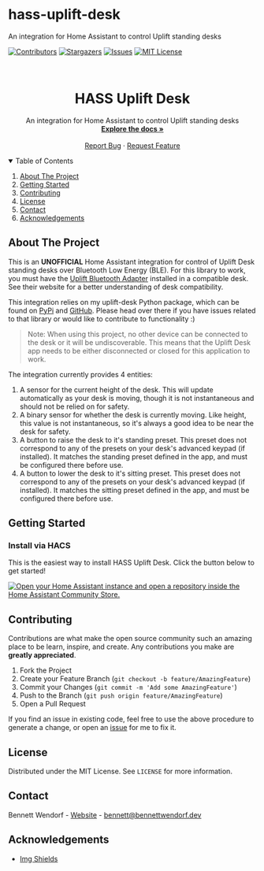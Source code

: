 # hass-uplift-desk
An integration for Home Assistant to control Uplift standing desks

<!--
*** This readme is inspired by the Best-README-Template available at https://github.com/othneildrew/Best-README-Template. Thanks to othneildrew for the inspiration!
-->


<!-- PROJECT SHIELDS -->
<!--
*** I'm using markdown "reference style" links for readability.
*** Reference links are enclosed in brackets [ ] instead of parentheses ( ).
*** See the bottom of this document for the declaration of the reference variables
*** for contributors-url, forks-url, etc. This is an optional, concise syntax you may use.
*** https://www.markdownguide.org/basic-syntax/#reference-style-links
-->
[![Contributors][contributors-shield]][contributors-url]
[![Stargazers][stars-shield]][stars-url]
[![Issues][issues-shield]][issues-url]
[![MIT License][license-shield]][license-url]
<!-- [![Forks][forks-shield]][forks-url] -->



<!-- PROJECT LOGO -->
<br />
<p align="center">
  <h1 align="center">HASS Uplift Desk</h3>

  <p align="center">
    An integration for Home Assistant to control Uplift standing desks
    <br />
    <a href="https://github.com/Bennett-Wendorf/hass-uplift-desk"><strong>Explore the docs »</strong></a>
    <br />
    <br />
    <a href="https://github.com/Bennett-Wendorf/hass-uplift-desk/issues">Report Bug</a>
    ·
    <a href="https://github.com/Bennett-Wendorf/hass-uplift-desk/issues">Request Feature</a>
  </p>
</p>



<!-- TABLE OF CONTENTS -->
<details open="open">
  <summary>Table of Contents</summary>
  <ol>
    <li><a href="#about-the-project">About The Project</a></li>
    <li><a href="#getting-started">Getting Started</a></li>
    <li><a href="#contributing">Contributing</a></li>
    <li><a href="#license">License</a></li>
    <li><a href="#contact">Contact</a></li>
    <li><a href="#acknowledgements">Acknowledgements</a></li>
  </ol>
</details>



<!-- ABOUT THE PROJECT -->
## About The Project

This is an **UNOFFICIAL** Home Assistant integration for control of Uplift Desk standing desks over Bluetooth Low Energy (BLE). For this library to work, you must have the [Uplift Bluetooth Adapter](https://www.upliftdesk.com/bluetooth-adapter-for-uplift-desk/?15775=12278) installed in a compatible desk. See their website for a better understanding of desk compatibility. 

This integration relies on my uplift-desk Python package, which can be found on [PyPi](https://pypi.org/project/uplift-desk/) and [GitHub](https://github.com/Bennett-Wendorf/uplift-desk-controller). Please head over there if you have issues related to that library or would like to contribute to functionality :)

> Note: When using this project, no other device can be connected to the desk or it will be undiscoverable. This means that the Uplift Desk app needs to be either disconnected or closed for this application to work.

The integration currently provides 4 entities:
1. A sensor for the current height of the desk. This will update automatically as your desk is moving, though it is not instantaneous and should not be relied on for safety.
2. A binary sensor for whether the desk is currently moving. Like height, this value is not instantaneous, so it's always a good idea to be near the desk for safety.
3. A button to raise the desk to it's standing preset. This preset does not correspond to any of the presets on your desk's advanced keypad (if installed). It matches the standing preset defined in the app, and must be configured there before use.
4. A button to lower the desk to it's sitting preset. This preset does not correspond to any of the presets on your desk's advanced keypad (if installed). It matches the sitting preset defined in the app, and must be configured there before use.


<!-- Getting Started -->
## Getting Started

### Install via HACS
This is the easiest way to install HASS Uplift Desk. Click the button below to get started!

[![Open your Home Assistant instance and open a repository inside the Home Assistant Community Store.](https://my.home-assistant.io/badges/hacs_repository.svg)](https://my.home-assistant.io/redirect/hacs_repository/?owner=Bennett-Wendorf&repository=hass-uplift-desk&category=integration)


<!-- CONTRIBUTING -->
## Contributing

Contributions are what make the open source community such an amazing place to be learn, inspire, and create. Any contributions you make are **greatly appreciated**.

1. Fork the Project
2. Create your Feature Branch (`git checkout -b feature/AmazingFeature`)
3. Commit your Changes (`git commit -m 'Add some AmazingFeature'`)
4. Push to the Branch (`git push origin feature/AmazingFeature`)
5. Open a Pull Request

If you find an issue in existing code, feel free to use the above procedure to generate a change, or open an [issue](https://github.com/Bennett-Wendorf/hass-uplift-desk/issues) for me to fix it.


<!-- LICENSE -->
## License

Distributed under the MIT License. See `LICENSE` for more information.



<!-- CONTACT -->
## Contact

Bennett Wendorf - [Website](https://bennettwendorf.dev/) - bennett@bennettwendorf.dev



<!-- ACKNOWLEDGEMENTS -->
## Acknowledgements
* [Img Shields](https://shields.io)


<!-- MARKDOWN LINKS & IMAGES -->
<!-- https://www.markdownguide.org/basic-syntax/#reference-style-links -->
[contributors-shield]: https://img.shields.io/github/contributors/bennett-Wendorf/hass-uplift-desk.svg?style=flat&color=informational
[contributors-url]: https://github.com/Bennett-Wendorf/hass-uplift-desk/graphs/contributors
[forks-shield]: https://img.shields.io/github/forks/bennett-Wendorf/hass-uplift-desk.svg?style=flat
[forks-url]: https://github.com/Bennett-Wendorf/hass-uplift-desk/network/members
[stars-shield]: https://img.shields.io/github/stars/bennett-Wendorf/hass-uplift-desk.svg?style=flat&color=yellow
[stars-url]: https://github.com/Bennett-Wendorf/hass-uplift-desk/stargazers
[issues-shield]: https://img.shields.io/github/issues/bennett-Wendorf/hass-uplift-desk.svg?style=flat&color=red
[issues-url]: https://github.com/Bennett-Wendorf/hass-uplift-desk/issues
[license-shield]: https://img.shields.io/github/license/bennett-Wendorf/hass-uplift-desk.svg?style=flat
[license-url]: https://github.com/Bennett-Wendorf/hass-uplift-desk/blob/main/LICENSE
